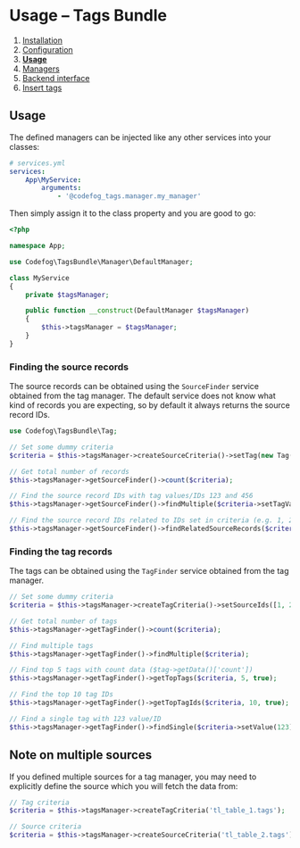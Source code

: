 # Usage – Tags Bundle

1. [Installation](01-installation.md)
2. [Configuration](02-config.md)
3. [**Usage**](03-usage.md)
4. [Managers](04-managers.md)
5. [Backend interface](05-backend.md)
6. [Insert tags](06-insert-tags.md)

## Usage

The defined managers can be injected like any other services into your classes:

```yaml
# services.yml
services:
    App\MyService:
        arguments:
            - '@codefog_tags.manager.my_manager'
```

Then simply assign it to the class property and you are good to go: 

```php
<?php

namespace App;

use Codefog\TagsBundle\Manager\DefaultManager;

class MyService
{
    private $tagsManager;

    public function __construct(DefaultManager $tagsManager)
    {
        $this->tagsManager = $tagsManager;    
    }
}
```

### Finding the source records

The source records can be obtained using the `SourceFinder` service obtained from the tag manager. The default service 
does not know what kind of records you are expecting, so by default it always returns the source record IDs.

```php
use Codefog\TagsBundle\Tag;

// Set some dummy criteria
$criteria = $this->tagsManager->createSourceCriteria()->setTag(new Tag(123, 'foobar'));

// Get total number of records
$this->tagsManager->getSourceFinder()->count($criteria);

// Find the source record IDs with tag values/IDs 123 and 456
$this->tagsManager->getSourceFinder()->findMultiple($criteria->setTagValues([123, 456]));

// Find the source record IDs related to IDs set in criteria (e.g. 1, 2, 3) 
$this->tagsManager->getSourceFinder()->findRelatedSourceRecords($criteria->setIds([1, 2, 3]));
``` 

### Finding the tag records

The tags can be obtained using the `TagFinder` service obtained from the tag manager.

```php
// Set some dummy criteria
$criteria = $this->tagsManager->createTagCriteria()->setSourceIds([1, 2, 3]);

// Get total number of tags
$this->tagsManager->getTagFinder()->count($criteria);

// Find multiple tags
$this->tagsManager->getTagFinder()->findMultiple($criteria);

// Find top 5 tags with count data ($tag->getData()['count'])
$this->tagsManager->getTagFinder()->getTopTags($criteria, 5, true);

// Find the top 10 tag IDs 
$this->tagsManager->getTagFinder()->getTopTagIds($criteria, 10, true);

// Find a single tag with 123 value/ID
$this->tagsManager->getTagFinder()->findSingle($criteria->setValue(123));
``` 

## Note on multiple sources

If you defined multiple sources for a tag manager, you may need to explicitly define the source which you will
fetch the data from:

```php
// Tag criteria
$criteria = $this->tagsManager->createTagCriteria('tl_table_1.tags');

// Source criteria
$criteria = $this->tagsManager->createSourceCriteria('tl_table_2.tags');
``` 
